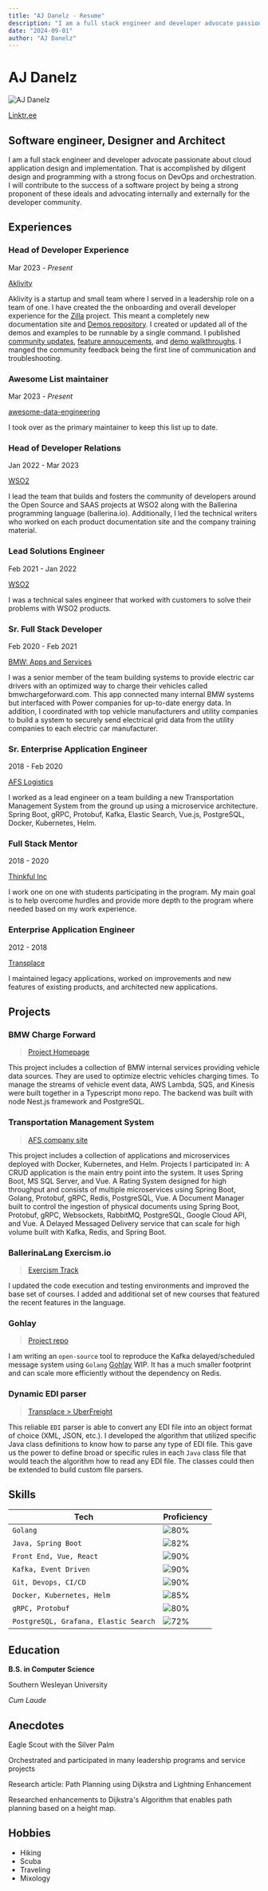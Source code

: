 ```yaml
---
title: "AJ Danelz - Resume"
description: "I am a full stack engineer and developer advocate passionate about cloud application design and implementation"
date: "2024-09-01"
author: "AJ Danelz"
---
```


# AJ Danelz

![AJ Danelz](../static/images/hs.png)

[Linktr.ee](https://linktr.ee/vordimous)

## Software engineer, Designer and Architect

I am a full stack engineer and developer advocate passionate about cloud application design and implementation. That is accomplished by diligent design and programming with a strong focus on DevOps and orchestration. I will contribute to the success of a software project by being a strong proponent of these ideals and advocating internally and externally for the developer community.

## Experiences

### Head of Developer Experience

Mar 2023 - _Present_

[Aklivity](https://www.aklivity.io/)

Aklivity is a startup and small team where I served in a leadership role on a team of one. I have created the the onboarding and overall developer experience for the [Zilla](https://docs.aklivity.io/zilla/latest/) project. This meant a completely new documentation site and [Demos repository](https://github.com/aklivity/zilla-demos). I created or updated all of the demos and examples to be runnable by a single command. I published [community updates](https://www.aklivity.io/post/aklivity-community-update-july-2024), [feature annoucements](https://www.aklivity.io/post/zilla-hails-a-taxi), and [demo walkthroughs](https://github.com/aklivity/zilla-demos/tree/main/petstore). I manged the community feedback being the first line of communication and troubleshooting.

### Awesome List maintainer

Mar 2023 - _Present_

[awesome-data-engineering](https://github.com/igorbarinov/awesome-data-engineering)

I took over as the primary maintainer to keep this list up to date. 

### Head of Developer Relations

Jan 2022 - Mar 2023

[WSO2](https://www.wso2.com/)

I lead the team that builds and fosters the community of developers around the Open Source and SAAS projects at WSO2 along with the Ballerina programming language (ballerina.io). Additionally, I led the technical writers who worked on each product documentation site and the company training material.

### Lead Solutions Engineer

Feb 2021 - Jan 2022

[WSO2](https://www.wso2.com/)

I was a technical sales engineer that worked with customers to solve their problems with WSO2 products.

### Sr. Full Stack Developer

Feb 2020 - Feb 2021

[BMW: Apps and Services](https://www.bmwusa.com/)

I was a senior member of the team building systems to provide electric car drivers with an optimized way to charge their vehicles called bmwchargeforward.com. This app connected many internal BMW systems but interfaced with Power companies for up-to-date energy data. In addition, I coordinated with top vehicle manufacturers and utility companies to build a system to securely send electrical grid data from the utility companies to each electric car manufacturer.

### Sr. Enterprise Application Engineer

2018 - Feb 2020

[AFS Logistics](https://www.afs.net/)

I worked as a lead engineer on a team building a new Transportation Management System from the ground up using a microservice architecture. Spring Boot, gRPC, Protobuf, Kafka, Elastic Search, Vue.js, PostgreSQL, Docker, Kubernetes, Helm.

### Full Stack Mentor

2018 - 2020

[Thinkful Inc](https://www.thinkful.com/)

I work one on one with students participating in the program. My main goal is to help overcome hurdles and provide more depth to the program where needed based on my work experience.

### Enterprise Application Engineer

2012 - 2018

[Transplace](https://www.transplace.com/)

I maintained legacy applications, worked on improvements and new features of existing products, and architected new applications.

## Projects

### BMW Charge Forward

> [Project Homepage](https://www.bmwchargeforward.com/)

This project includes a collection of BMW internal services providing vehicle data sources. They are used to optimize electric vehicles charging times. To manage the streams of vehicle event data, AWS Lambda, SQS, and Kinesis were built together in a Typescript mono repo. The backend was built with node Nest.js framework and PostgreSQL.

### Transportation Management System

> [AFS company site](https://www.afs.net/)

This project includes a collection of applications and microservices deployed with Docker, Kubernetes, and Helm. Projects I participated in: A CRUD application is the main entry point into the system. It uses Spring Boot, MS SQL Server, and Vue. A Rating System designed for high throughput and consists of multiple microservices using Spring Boot, Golang, Protobuf, gRPC, Redis, PostgreSQL, Vue. A Document Manager built to control the ingestion of physical documents using Spring Boot, Protobuf, gRPC, Websockets, RabbitMQ, PostgreSQL, Google Cloud API, and Vue. A Delayed Messaged Delivery service that can scale for high volume built with Kafka, Redis, and Spring Boot.

### BallerinaLang Exercism.io

> [Exercism Track](https://exercism.org/tracks/ballerina)

I updated the code execution and testing environments and improved the base set of courses. I added and additional set of new courses that featured the recent features in the language.

### Gohlay

> [Project repo](https://gitlab.com/vordimous/gohlay)

I am writing an `open-source` tool to reproduce the Kafka delayed/scheduled message system using `Golang` [Gohlay](https://gitlab.com/vordimous/gohlay) WIP. It has a much smaller footprint and can scale more efficiently without the dependency on Redis.

### Dynamic EDI parser

> [Transplace > UberFreight](https://www.transplace.com/)

This reliable `EDI` parser is able to convert any EDI file into an object format of choice (XML, JSON, etc.). I developed the algorithm that utilized specific Java class definitions to know how to parse any type of EDI file. This gave us the power to define broad or specific rules in each `Java` class file that would teach the algorithm how to read any EDI file. The classes could then be extended to build custom file parsers.

## Skills

| Tech | Proficiency |
| --- | --- |
| `Golang` | ![80%](https://geps.dev/progress/80) |
| `Java, Spring Boot` | ![82%](https://geps.dev/progress/82) |
| `Front End, Vue, React` | ![90%](https://geps.dev/progress/90) |
| `Kafka, Event Driven` | ![90%](https://geps.dev/progress/80) |
| `Git, Devops, CI/CD` | ![90%](https://geps.dev/progress/90) |
| `Docker, Kubernetes, Helm` | ![85%](https://geps.dev/progress/85) |
| `gRPC, Protobuf` | ![80%](https://geps.dev/progress/80) |
| `PostgreSQL, Grafana, Elastic Search` | ![72%](https://geps.dev/progress/72) |

## Education

**B.S. in Computer Science**

Southern Wesleyan University

*Cum Laude*

## Anecdotes

Eagle Scout with the Silver Palm

Orchestrated and participated in many leadership programs and service projects

Research article: Path Planning using Dijkstra and Lightning Enhancement

Researched enhancements to Dijkstra's Algorithm that enables path planning based on a height map.

## Hobbies

* Hiking
* Scuba
* Traveling
* Mixology
